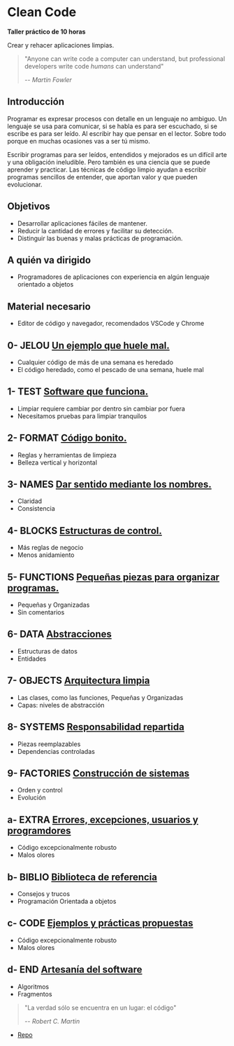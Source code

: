 # Clean Code

**Taller práctico de 10 horas**

Crear y rehacer aplicaciones limpias.

> "Anyone can write code a computer can understand, but professional developers write code _humans_ can understand"
>
> -- _Martin Fowler_

## Introducción

Programar es expresar procesos con detalle en un lenguaje no ambiguo. Un lenguaje se usa para comunicar, si se habla es para ser escuchado, si se escribe es para ser leído. Al escribir hay que pensar en el lector. Sobre todo porque en muchas ocasiones vas a ser tú mismo.

Escribir programas para ser leídos, entendidos y mejorados es un difícil arte y una obligación ineludible. Pero también es una ciencia que se puede aprender y practicar. Las técnicas de código limpio ayudan a escribir programas sencillos de entender, que aportan valor y que pueden evolucionar.

## Objetivos

- Desarrollar aplicaciones fáciles de mantener.
- Reducir la cantidad de errores y facilitar su detección.
- Distinguir las buenas y malas prácticas de programación.

## A quién va dirigido

- Programadores de aplicaciones con experiencia en algún lenguaje orientado a objetos

## Material necesario

- Editor de código y navegador, recomendados VSCode y Chrome

## 0- JELOU [Un ejemplo que huele mal.](./0-jelou.md)

- Cualquier código de más de una semana es heredado
- El código heredado, como el pescado de una semana, huele mal

## 1- TEST [Software que funciona.](./1-test.md)

- Limpiar requiere cambiar por dentro sin cambiar por fuera
- Necesitamos pruebas para limpiar tranquilos

## 2- FORMAT [Código bonito.](./2-format.md)

- Reglas y herramientas de limpieza
- Belleza vertical y horizontal

## 3- NAMES [Dar sentido mediante los nombres.](./3-names.md)

- Claridad
- Consistencia

## 4- BLOCKS [Estructuras de control.](./4-blocks.md)

- Más reglas de negocio
- Menos anidamiento

## 5- FUNCTIONS [Pequeñas piezas para organizar programas.](./5-functions.md)

- Pequeñas y Organizadas
- Sin comentarios

## 6- DATA [Abstracciones](./6-data.md)

- Estructuras de datos
- Entidades

## 7- OBJECTS [Arquitectura limpia](./7-objects.md)

- Las clases, como las funciones, Pequeñas y Organizadas
- Capas: niveles de abstracción

## 8- SYSTEMS [Responsabilidad repartida](./8-systems.md)

- Piezas reemplazables
- Dependencias controladas

## 9- FACTORIES [Construcción de sistemas](./9-factories.md)

- Orden y control
- Evolución

## a- EXTRA [Errores, excepciones, usuarios y programdores](./a-extra.md)

- Código excepcionalmente robusto
- Malos olores

## b- BIBLIO [Biblioteca de referencia](./b-biblio.md)

- Consejos y trucos
- Programación Orientada a objetos

## c- CODE [Ejemplos y prácticas propuestas](./c-code.md)

- Código excepcionalmente robusto
- Malos olores

## d- END [Artesanía del software](./d-end.md)

- Algoritmos
- Fragmentos

> "La verdad sólo se encuentra en un lugar: el código"
>
> -- _Robert C. Martin_

- [Repo](https://github.com/AcademiaBinaria/CleanCode)
